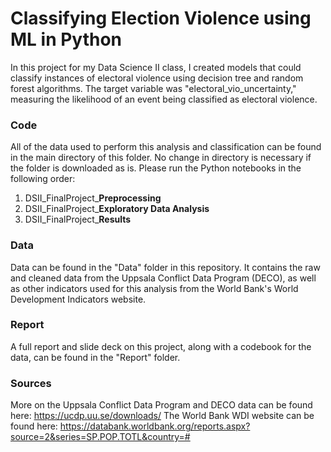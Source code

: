 # Classifying Election Violence using ML in Python

In this project for my Data Science II class, I created models that could classify instances of electoral violence using decision tree and random forest algorithms. The target variable was "electoral_vio_uncertainty," measuring the likelihood of an event being classified as electoral violence. 

### Code
All of the data used to perform this analysis and classification can be found in the main directory of this folder. No change in directory is necessary if the folder is downloaded as is. Please run the Python notebooks in the following order:

1) DSII_FinalProject_**Preprocessing**
2) DSII_FinalProject_**Exploratory Data Analysis**
3) DSII_FinalProject_**Results**

### Data
Data can be found in the "Data" folder in this repository. It contains the raw and cleaned data from the Uppsala Conflict Data Program (DECO), as well as other indicators used for this analysis from the World Bank's World Development Indicators website.

### Report
A full report and slide deck on this project, along with a codebook for the data, can be found in the "Report" folder. 

### Sources
More on the Uppsala Conflict Data Program and DECO data can be found here: https://ucdp.uu.se/downloads/
The World Bank WDI website can be found here: https://databank.worldbank.org/reports.aspx?source=2&series=SP.POP.TOTL&country=#
